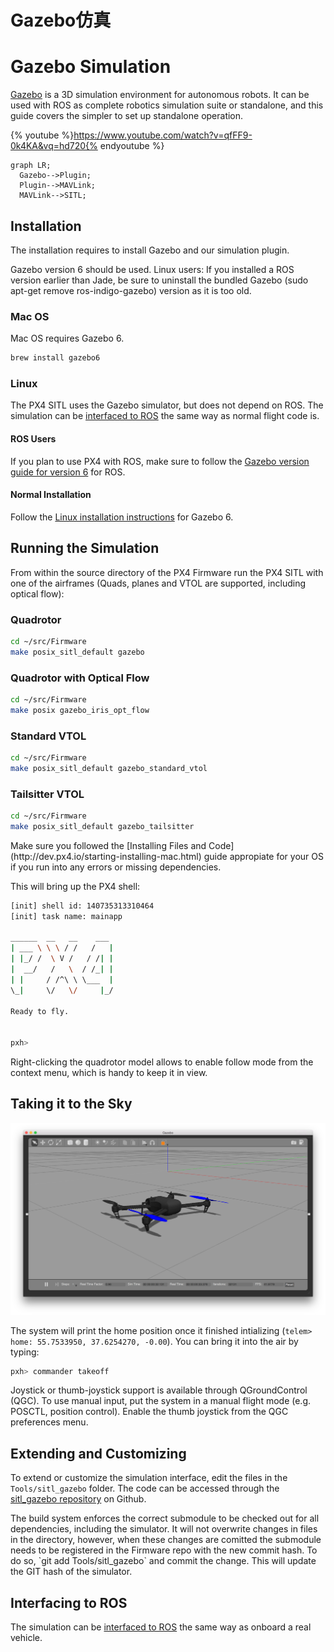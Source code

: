 # Gazebo仿真

# Gazebo Simulation

[Gazebo](http://gazebosim.org) is a 3D simulation environment for autonomous robots. It can be used with ROS as complete robotics simulation suite or standalone, and this guide covers the simpler to set up standalone operation.

{% youtube %}https://www.youtube.com/watch?v=qfFF9-0k4KA&vq=hd720{% endyoutube %}

```mermaid
graph LR;
  Gazebo-->Plugin;
  Plugin-->MAVLink;
  MAVLink-->SITL;
```

## Installation

The installation requires to install Gazebo and our simulation plugin.

<aside class="tip">
Gazebo version 6 should be used. Linux users: If you installed a ROS version earlier than Jade, be sure to uninstall the bundled Gazebo (sudo apt-get remove ros-indigo-gazebo) version as it is too old.
</aside>

### Mac OS

Mac OS requires Gazebo 6.

<div class="host-code"></div>

```sh
brew install gazebo6
```

### Linux

The PX4 SITL uses the Gazebo simulator, but does not depend on ROS. The simulation can be [interfaced to ROS](simulation-ros-interface.md) the same way as normal flight code is.

#### ROS Users

If you plan to use PX4 with ROS, make sure to follow the [Gazebo version guide for version 6](http://gazebosim.org/tutorials?tut=ros_wrapper_versions#Gazebo6.xseries) for ROS.

#### Normal Installation

Follow the [Linux installation instructions](http://gazebosim.org/tutorials?tut=install_ubuntu&ver=6.0&cat=install) for Gazebo 6.

## Running the Simulation

From within the source directory of the PX4 Firmware run the PX4 SITL with one of the airframes (Quads, planes and VTOL are supported, including optical flow):

### Quadrotor

<div class="host-code"></div>

```sh
cd ~/src/Firmware
make posix_sitl_default gazebo
```

### Quadrotor with Optical Flow

<div class="host-code"></div>

```sh
cd ~/src/Firmware
make posix gazebo_iris_opt_flow
```

### Standard VTOL

<div class="host-code"></div>

```sh
cd ~/src/Firmware
make posix_sitl_default gazebo_standard_vtol
```

### Tailsitter VTOL

<div class="host-code"></div>

```sh
cd ~/src/Firmware
make posix_sitl_default gazebo_tailsitter
```

<aside class="tip">
Make sure you followed the [Installing Files and Code](http://dev.px4.io/starting-installing-mac.html) guide appropiate for your OS if you run into any errors or missing dependencies.
<aside>

This will bring up the PX4 shell:

```sh
[init] shell id: 140735313310464
[init] task name: mainapp

______  __   __    ___
| ___ \ \ \ / /   /   |
| |_/ /  \ V /   / /| |
|  __/   /   \  / /_| |
| |     / /^\ \ \___  |
\_|     \/   \/     |_/

Ready to fly.


pxh>
```

<aside class="note">
Right-clicking the quadrotor model allows to enable follow mode from the context menu, which is handy to keep it in view.
</aside>

## Taking it to the Sky

 ![gazebo](../pictures/sim\gazebo.png)

The system will print the home position once it finished intializing (`telem> home: 55.7533950, 37.6254270, -0.00`). You can bring it into the air by typing:

```sh
pxh> commander takeoff
```

<aside class="tip">
Joystick or thumb-joystick support is available through QGroundControl (QGC). To use manual input, put the system in a manual flight mode (e.g. POSCTL, position control). Enable the thumb joystick from the QGC preferences menu.
</aside>

## Extending and Customizing

To extend or customize the simulation interface, edit the files in the `Tools/sitl_gazebo` folder. The code can be accessed through the [sitl_gazebo repository](https://github.com/px4/sitl_gazebo) on Github.

<aside class="note">
The build system enforces the correct submodule to be checked out for all dependencies, including the simulator. It will not overwrite changes in files in the directory, however, when these changes are comitted the submodule needs to be registered in the Firmware repo with the new commit hash. To do so, `git add Tools/sitl_gazebo` and commit the change. This will update the GIT hash of the simulator.
</aside>

## Interfacing to ROS

The simulation can be [interfaced to ROS](simulation-ros-interface.md) the same way as onboard a real vehicle.